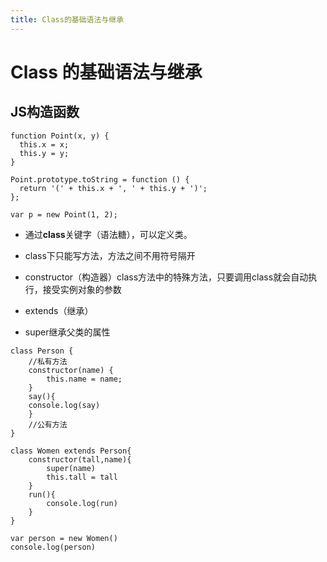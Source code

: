 ```yaml
---
title: Class的基础语法与继承
---
```

<!-- toc -->
# Class 的基础语法与继承

## JS构造函数

```
function Point(x, y) {
  this.x = x;
  this.y = y;
}

Point.prototype.toString = function () {
  return '(' + this.x + ', ' + this.y + ')';
};

var p = new Point(1, 2);
```

 - 通过**class**关键字（语法糖），可以定义类。

 - class下只能写方法，方法之间不用符号隔开

 - constructor（构造器）class方法中的特殊方法，只要调用class就会自动执行，接受实例对象的参数

 - extends（继承）

 - super继承父类的属性

```
class Person {
	//私有方法
	constructor(name) {
		this.name = name;
	}
	say(){
	console.log(say)
	}
	//公有方法
}

class Women extends Person{
	constructor(tall,name){
		super(name)
		this.tall = tall
	}
	run(){
		console.log(run)
	}
}

var person = new Women()
console.log(person)
```
